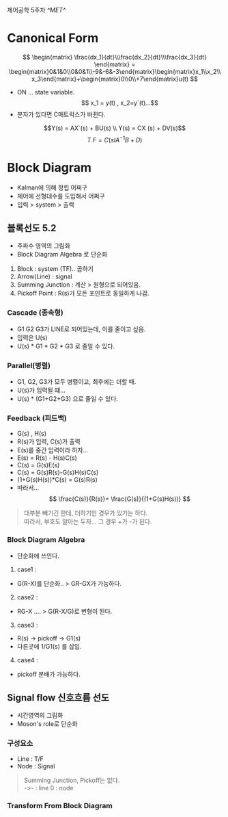 제어공학 5주차
*^*MET*^*
# Canonical Form
$$ \begin{matrix} \frac{dx_1}{dt}\\\frac{dx_2}{dt}\\\frac{dx_3}{dt} \end{matrix} = \begin{matrix}0&1&0\\0&0&1\\-9&-6&-3\end{matrix}\begin{matrix}x_1\\x_2\\x_3\end{matrix}+\begin{matrix}0\\0\\+7\end{matrix}u(t) $$
- ON ... state variable.
$$ x_1 = y(t) , x_2=y`(t)...$$
- 분자가 있다면 C매트릭스가 바뀐다.

$$Y(s) = AX`(s) + BU(s) \\ Y(s) = CX (s) + DV(s)$$ 
$$T.F = C(sIA^{-1}B + D)$$
# Block Diagram
- Kalman에 의해 정립 어쩌구
- 제어에 선형대수를 도입해서 어쩌구
- 입력 > system > 출력 
## 블록선도 5.2
- 주파수 영역의 그림화
- Block Diagram Algebra 로 단순화 
1. Block : system (TF).. 곱하기
2. Arrow(Line) : signal
3. Summing Junction : 계산 > 원형으로 되어있음.
4. Pickoff Point : R(s)가 모든 포인트로 동일하게 나감. 

### Cascade (종속형)
- G1 G2 G3가 LINE로 되어있는데, 이를 줄이고 싶음.
- 입력은 U(s)
- U(s) * G1 * G2 * G3 로 줄일 수 있다.
### Parallel(병렬)
- G1, G2, G3가 모두 병렬이고, 최후에는 더할 때.
- U(s)가 입력될 떄...
- U(s) * (G1+G2+G3) 으로 줄일 수 있다. 
### Feedback (피드백)
- G(s) , H(s)
- R(s)가 입력, C(s)가 출력
- E(s)를 중간 입력이라 하자...
- E(s) = R(s) - H(s)C(s)
- C(s) = G(s)E(s)
- C(s) = G(s)R(s)-G(s)H(s)C(s)
- (1+G(s)H(s))*C(s) = G(s)R(s)
- 따라서...
$$  \frac{C(s)}{R(s)}= \frac{G(s)}{(1+G(s)H(s))} $$
> 대부분 빼기긴 한데, 더하기인 경우가 있기는 하다.  
> 따라서, 부호도 알아는 두자... 그 경우 +가 -가 된다.

### Block Diagram Algebra
- 단순화에 쓰인다.
1. case1 :
- G(R-X)를 단순화.. > GR-GX가 가능하다.
2. case2 :
- RG-X .... > G(R-X/G)로 변형이 된다.
3. case3 :
- R(s) -> pickoff -> G1(s)
- 다른곳에 1/G1(s) 를 삽입.
4. case4 :
- pickoff 분배가 가능하다.

## Signal flow 신호흐름 선도
- 시간영역의 그림화
- Moson's role로 단순화
### 구성요소
- Line : T/F
- Node : Signal
> Summing Junction, Pickoff는 없다.     
->- : line 
0 : node
### Transform From Block Diagram

